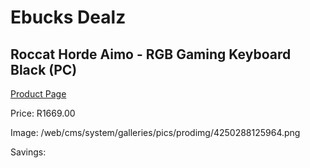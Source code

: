 
# Ebucks Dealz
## Roccat Horde Aimo - RGB Gaming Keyboard Black (PC)
[Product Page](https://www.ebucks.com/web/shop/productSelected.do?prodId=1232264908&catId=365757697)

Price: R1669.00

Image: /web/cms/system/galleries/pics/prodimg/4250288125964.png

Savings: 


	